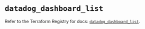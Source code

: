 # `datadog_dashboard_list`

Refer to the Terraform Registry for docs: [`datadog_dashboard_list`](https://registry.terraform.io/providers/datadog/datadog/3.75.0/docs/resources/dashboard_list).
